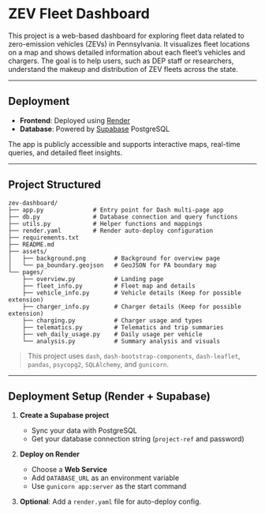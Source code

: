 # ZEV Fleet Dashboard

This project is a web-based dashboard for exploring fleet data related to zero-emission vehicles (ZEVs) in Pennsylvania. It visualizes fleet locations on a map and shows detailed information about each fleet’s vehicles and chargers. The goal is to help users, such as DEP staff or researchers, understand the makeup and distribution of ZEV fleets across the state.

---
## Deployment

- **Frontend**: Deployed using [Render](https://render.com)
- **Database**: Powered by [Supabase](https://supabase.com) PostgreSQL

The app is publicly accessible and supports interactive maps, real-time queries, and detailed fleet insights.

---
## Project Structured

```text
zev-dashboard/
├── app.py              # Entry point for Dash multi-page app
├── db.py               # Database connection and query functions
├── utils.py            # Helper functions and mappings
├── render.yaml         # Render auto-deploy configuration
├── requirements.txt
├── README.md
├── assets/
│   ├── background.png        # Background for overview page
│   └── pa_boundary.geojson   # GeoJSON for PA boundary map
└── pages/
    ├── overview.py           # Landing page
    ├── fleet_info.py         # Fleet map and details
    ├── vehicle_info.py       # Vehicle details (Keep for possible extension)
    ├── charger_info.py       # Charger details (Keep for possible extension)
    ├── charging.py           # Charger usage and types
    ├── telematics.py         # Telematics and trip summaries
    ├── veh_daily_usage.py    # Daily usage per vehicle
    └── analysis.py           # Summary analysis and visuals
```
> This project uses `dash`, `dash-bootstrap-components`, `dash-leaflet`, `pandas`, `psycopg2`, `SQLAlchemy`, and `gunicorn`.

---
## Deployment Setup (Render + Supabase)

1. **Create a Supabase project**
   - Sync your data with PostgreSQL
   - Get your database connection string (`project-ref` and password)

2. **Deploy on Render**
   - Choose a **Web Service**
   - Add `DATABASE_URL` as an environment variable
   - Use `gunicorn app:server` as the start command

3. **Optional**: Add a `render.yaml` file for auto-deploy config.